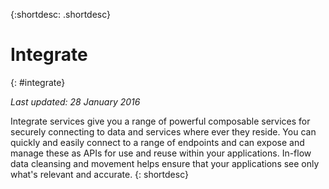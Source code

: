 {:shortdesc: .shortdesc} 

# Integrate
{: #integrate}

*Last updated: 28 January 2016*

Integrate services give you a range of powerful composable services for securely connecting to data and services where ever they reside. You can quickly and easily connect to a range of endpoints and can expose and manage these as APIs for use and reuse within your applications. In-flow data cleansing and movement helps ensure that your applications see only what's relevant and accurate.
{: shortdesc}


